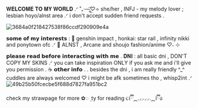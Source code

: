 𝐖𝐄𝐋𝐂𝐎𝐌𝐄 𝐓𝐎 𝐌𝐘 𝐖𝐎𝐑𝐋𝐃 .ᐟ   ˚₊·—̳͟͞♡⟢
she/her , INFJ - my melody lover ; lesbian
hoyo/alnst area .ᐟ i don't accept sudden friend requests . 


![3684a0f218427538f86ccdf290909e4a](https://github.com/user-attachments/assets/c6d002e4-2dbe-4798-924a-1451bd531bef)

𝘀𝗼𝗺𝗲 𝗼𝗳 𝗺𝘆 𝗶𝗻𝘁𝗲𝗿𝗲𝘀𝘁𝘀  :   🐰 
genshin impact , honkai: star rail , infinity nikki and ponytown ofc .ᐟ  :ribbon: 
ALNST , Arcane and shoujo fashion/anime ♡˖ ⊹

𝗽𝗹𝗲𝗮𝘀𝗲 𝗿𝗲𝗮𝗱 𝗯𝗲𝗳𝗼𝗿𝗲 𝗶𝗻𝘁𝗲𝗿𝗮𝗰𝘁𝗶𝗻𝗴 𝘄𝗶𝘁𝗵 𝗺𝗲 .
𝐃𝐍𝐈 : all basic dni , DON'T COPY MY SKINS .ᐟ you can take inspiration ONLY if you ask me and i'll give you permission . 
☕ 𝗼𝘁𝗵𝗲𝗿 𝗶𝗻𝗳𝗼 . . 
besides the dni , i am really friendly ^_^ cuddles are always welcomed ♡ i might be afk sometimes tho , whisp2int .ᐟ
![49b25b50fcecbe5f688d7827fa951bc2](https://github.com/user-attachments/assets/335d4566-9109-4105-aa9d-4d50b261f878)

check my strawpage for more   ✿◌   ۪  ty for reading ૮꒰ྀི⁔.⸝⸝⸝⸝.⁔꒱ྀིა
